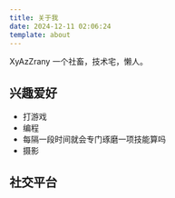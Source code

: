 ```yaml
---
title: 关于我
date: 2024-12-11 02:06:24
template: about
---
```

XyAzZrany
一个社畜，技术宅，懒人。

## 兴趣爱好
- 打游戏
- 编程
- 每隔一段时间就会专门琢磨一项技能算吗
- 摄影

## 社交平台